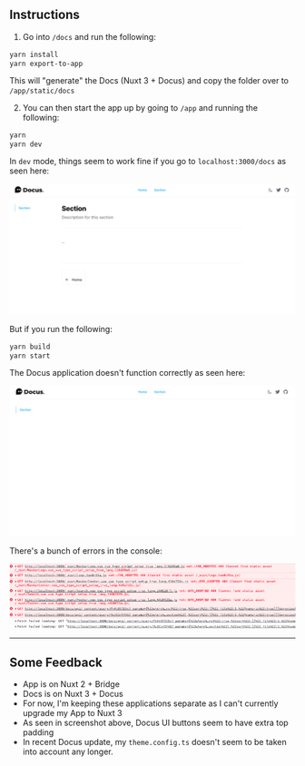 ## Instructions

1. Go into `/docs` and run the following:
```
yarn install
yarn export-to-app
```

This will "generate" the Docs (Nuxt 3 + Docus) and copy the folder over to `/app/static/docs`

2. You can then start the app up by going to `/app` and running the following:
```
yarn
yarn dev
```

In `dev` mode, things seem to work fine if you go to `localhost:3000/docs` as seen here:

![Working here as expected](./screenshots/dev_mode.png)

But if you run the following:
```
yarn build
yarn start
```

The Docus application doesn't function correctly as seen here:

![Not working](./screenshots/build_mode.png)

There's a bunch of errors in the console:

![Console Errors](./screenshots/console_errors.png)

---

## Some Feedback

- App is on Nuxt 2 + Bridge
- Docs is on Nuxt 3 + Docus
- For now, I'm keeping these applications separate as I can't currently upgrade my App to Nuxt 3
- As seen in screenshot above, Docus UI buttons seem to have extra top padding
- In recent Docus update, my `theme.config.ts` doesn't seem to be taken into account any longer.